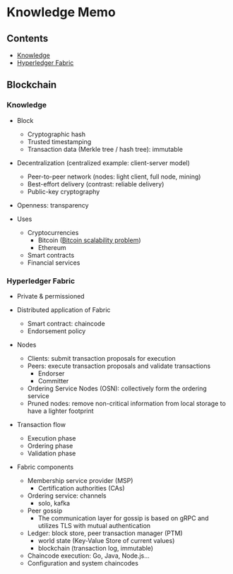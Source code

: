 # Knowledge Memo

## Contents

- [Knowledge](#knowledge)
- [Hyperledger Fabric](#hyperledger-fabric)

## Blockchain

### Knowledge

- Block
  - Cryptographic hash
  - Trusted timestamping
  - Transaction data (Merkle tree / hash tree): immutable

- Decentralization (centralized example: client-server model)
  - Peer-to-peer network (nodes: light client, full node, mining)
  - Best-effort delivery (contrast: reliable delivery)
  - Public-key cryptography

- Openness: transparency

- Uses
  - Cryptocurrencies
    - Bitcoin ([Bitcoin scalability problem](https://en.wikipedia.org/wiki/Bitcoin_scalability_problem))
    - Ethereum
  - Smart contracts
  - Financial services

### Hyperledger Fabric

- Private & permissioned

- Distributed application of Fabric
  - Smart contract: chaincode
  - Endorsement policy

- Nodes
  - Clients: submit transaction proposals for execution
  - Peers: execute transaction proposals and validate transactions
    - Endorser
    - Committer
  - Ordering Service Nodes (OSN): collectively form the ordering service
  - Pruned nodes: remove non-critical information from local storage to have a lighter footprint

- Transaction flow
  - Execution phase
  - Ordering phase
  - Validation phase

- Fabric components
  - Membership service provider (MSP)
    - Certification authorities (CAs)
  - Ordering service: channels
    - solo, kafka
  - Peer gossip
    - The communication layer for gossip is based on gRPC and utilizes TLS with mutual authentication
  - Ledger: block store, peer transaction manager (PTM)
    - world state (Key-Value Store of current values)
    - blockchain (transaction log, immutable)
  - Chaincode execution: Go, Java, Node.js...
  - Configuration and system chaincodes

